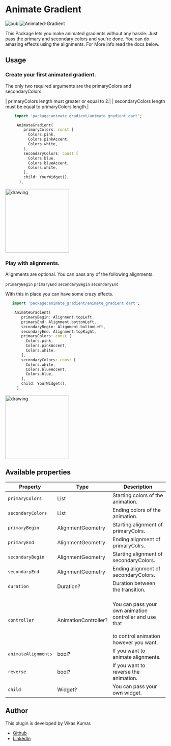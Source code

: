 # Animate Gradient

![pub](https://img.shields.io/badge/pub-v0.0.1-blue) ![Animated-Gradient](https://img.shields.io/badge/Animated--Gradient-passing-brightgreen)

This Package lets you make animated gradients without any hassle. Just pass the primary and secondary colors and you're done.
You can do amazing effects using the alignments. For More info read the docs below.

## Usage

### Create your first animated gradient.

The only two required arguments are the primaryColors and secondaryColors.

| primaryColors length must greater or equal to 2.|
| secondaryColors length must be equal to primaryColors length.|

```dart
    import 'package:animate_gradient/animate_gradient.dart';

     AnimateGradient(
        primaryColors: const [
          Colors.pink,
          Colors.pinkAccent,
          Colors.white,
        ],
        secondaryColors: const [
          Colors.blue,
          Colors.blueAccent,
          Colors.white,
        ],
        child: YourWidget(),
      ),
```

<img src="https://user-images.githubusercontent.com/48128175/174312925-0da71117-f4cd-4275-a83f-6e8993d5a02e.gif" alt="drawing" width="200"/>

### Play with alignments.

Alignments are optional. You can pass any of the following alignments.

`primaryBegin`
`primaryEnd`
`secondaryBegin`
`secondaryEnd`

With this in place you can have some crazy effects.

```dart
   import 'package:animate_gradient/animate_gradient.dart';

    AnimateGradient(
       primaryBegin: Alignment.topLeft,
       primaryEnd: Alignment.bottomLeft,
       secondaryBegin: Alignment.bottomLeft,
       secondaryEnd: Alignment.topRight,
       primaryColors: const [
         Colors.pink,
         Colors.pinkAccent,
         Colors.white,
       ],
       secondaryColors: const [
         Colors.white,
         Colors.blueAccent,
         Colors.blue,
       ],
       child: YourWidget(),
     ),
```

<img src="https://user-images.githubusercontent.com/48128175/174311300-d3d0fa14-9bf6-4345-a450-d91ef080a9a7.gif" alt="drawing" width="200"/>

## Available properties

| Property            | Type                 | Description                                                                                                      |
| ------------------- | -------------------- | ---------------------------------------------------------------------------------------------------------------- |
| `primaryColors`     | List                 | Starting colors of the animation.                                                                                |
| `secondaryColors`   | List                 | Ending colors of the animation.                                                                                  |
| `primaryBegin`      | AlignmentGeometry    | Starting alignment of primaryColrs.                                                                              |
| `primaryEnd`        | AlignmentGeometry    | Ending alignment of primaryColrs.                                                                                |
| `secondaryBegin`    | AlignmentGeometry    | Starting alignment of secondaryColors.                                                                           |
| `secondaryEnd`      | AlignmentGeometry    | Ending alignment of secondaryColors.                                                                             |
| `duration`          | Duration?            | Duration between the transition.                                                                                 |
| `controller`        | AnimationController? | <br> You can pass your own animation controller and use that</br><br>to control animation however you want.</br> |
| `animateAlignments` | bool?                | If you want to animate alignments.                                                                               |
| `reverse`           | bool?                | If you want to reverse the animation.                                                                            |
| `child`             | Widget?              | You can pass your own widget.                                                                                    |

## Author

This plugin is developed by Vikas Kumar.

- [Github](https://github.com/Vikaskumar75)
- [LinkedIn](https://www.linkedin.com/in/vikas-kumar-6564a7185/)
